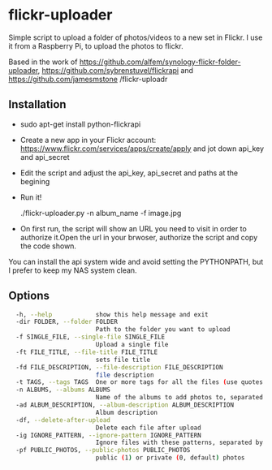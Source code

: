 # flickr-uploader
Simple script to upload a folder of photos/videos to a new set in Flickr. I use it from a Raspberry Pi, to upload the photos to flickr.

Based in the work of https://github.com/alfem/synology-flickr-folder-uploader, https://github.com/sybrenstuvel/flickrapi and https://github.com/jamesmstone
/flickr-uploadr

## Installation
* sudo apt-get install python-flickrapi
* Create a new app in your Flickr account: https://www.flickr.com/services/apps/create/apply and jot down api_key and api_secret
* Edit the script and adjust the api_key, api_secret and paths at the begining
* Run it!

  ./flickr-uploader.py -n album_name -f image.jpg

* On first run, the script will show an URL you need to visit in order to authorize it.Open the url in your brwoser, authorize the script and copy the code shown.   

You can install the api system wide and avoid setting the PYTHONPATH, but I prefer to keep my NAS system clean.

## Options
```bash
  -h, --help            show this help message and exit
  -dir FOLDER, --folder FOLDER
                        Path to the folder you want to upload
  -f SINGLE_FILE, --single-file SINGLE_FILE
                        Upload a single file
  -ft FILE_TITLE, --file-title FILE_TITLE
                        sets file title
  -fd FILE_DESCRIPTION, --file-description FILE_DESCRIPTION
                        file description
  -t TAGS, --tags TAGS  One or more tags for all the files (use quotes if needed)
  -n ALBUMS, --albums ALBUMS
                        Name of the albums to add photos to, separated by commas (,)
  -ad ALBUM_DESCRIPTION, --album-description ALBUM_DESCRIPTION
                        Album description
  -df, --delete-after-upload
                        Delete each file after upload
  -ig IGNORE_PATTERN, --ignore-pattern IGNORE_PATTERN
                        Ignore files with these patterns, separated by commas (,). For example: "hdr*,a*,.*jpg"
  -pf PUBLIC_PHOTOS, --public-photos PUBLIC_PHOTOS
                        public (1) or private (0, default) photos
```
 
